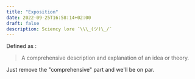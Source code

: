 ```yaml
---
title: "Exposition"
date: 2022-09-25T16:58:14+02:00
draft: false
description: Sciency lore ¯\\\_(ツ)\_/¯
---
```


Defined as :

> A comprehensive description and explanation of an idea or theory.

Just remove the "comprehensive" part and we'll be on par.
